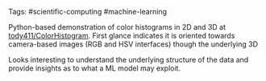 Tags: #scientific-computing #machine-learning 

Python-based demonstration of color histograms in 2D and 3D at [tody411/ColorHistogram](https://github.com/tody411/ColorHistogram).  First glance indicates it is oriented towards camera-based images (RGB and HSV interfaces) though the underlying 3D

Looks interesting to understand the underlying structure of the data and provide insights as to what a ML model may exploit.

